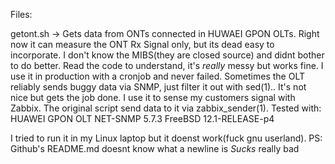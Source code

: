 Files:

getont.sh -> Gets data from ONTs connected in HUWAEI GPON OLTs. Right now it can measure the ONT Rx Signal only, but its dead easy to incorporate. I don't know the MIBS(they are closed source) and didnt bother to do better.
Read the code to understand, it's *really* messy but works fine. I use it in production with a cronjob and never failed.
Sometimes the OLT reliably sends buggy data via SNMP, just filter it out with sed(1).. It's not nice but gets the job done.
I use it to sense my customers signal with Zabbix. The original script send data to it via zabbix_sender(1).
Tested with:
HUAWEI GPON OLT
NET-SNMP 5.7.3
FreeBSD 12.1-RELEASE-p4

I tried to run it in my Linux laptop but it doenst work(fuck gnu userland).
PS: Github's README.md doesnt know what a newline is
*Sucks* really bad
